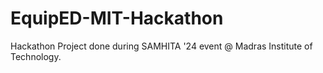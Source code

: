 # EquipED-MIT-Hackathon
Hackathon Project done during SAMHITA '24 event @ Madras Institute of Technology.

